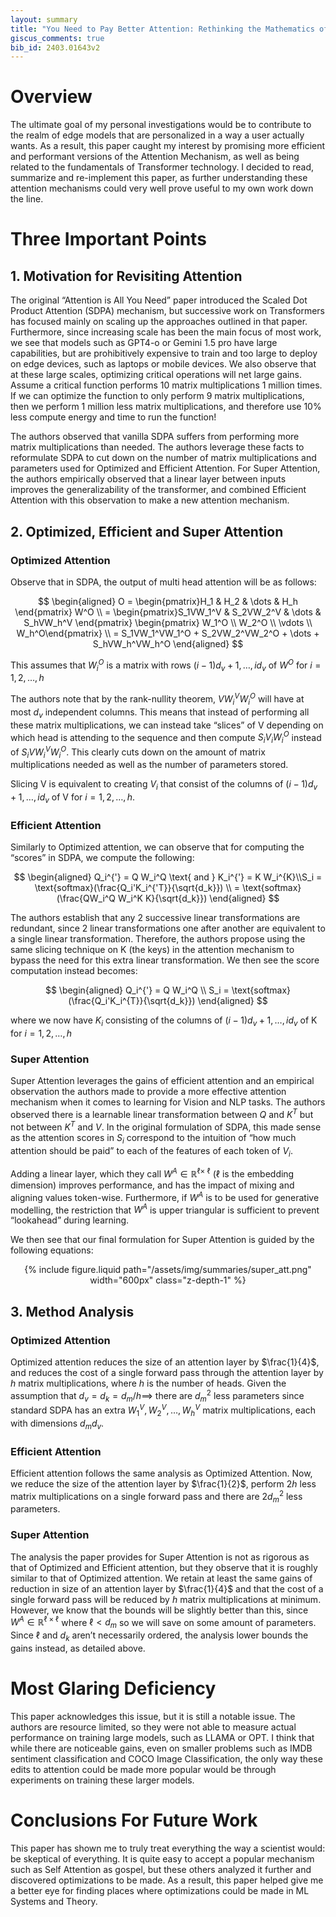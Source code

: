 ```yaml
---
layout: summary
title: "You Need to Pay Better Attention: Rethinking the Mathematics of Attention Mechanism"
giscus_comments: true
bib_id: 2403.01643v2
---
```


# Overview

The ultimate goal of my personal investigations would be to contribute to the realm of edge models that are personalized in a way a user actually wants. As a result, this paper caught my interest by promising more efficient and performant versions of the Attention Mechanism, as well as being related to the fundamentals of Transformer technology. I decided to read, summarize and re-implement this paper, as further understanding these attention mechanisms could very well prove useful to my own work down the line.

# Three Important Points

## 1.  Motivation for Revisiting Attention

The original “Attention is All You Need” paper introduced the Scaled Dot Product Attention (SDPA) mechanism, but successive work on Transformers has focused mainly on scaling up the approaches outlined in that paper. Furthermore, since increasing scale has been the main focus of most work, we see that models such as GPT4-o or Gemini 1.5 pro have large capabilities, but are prohibitively expensive to train and too large to deploy on edge devices, such as laptops or mobile devices. We also observe that at these large scales, optimizing critical operations will net large gains. Assume a critical function performs 10 matrix multiplications 1 million times. If we can optimize the function to only perform 9 matrix multiplications, then we perform 1 million less matrix multiplications, and therefore use 10% less compute energy and time to run the function!

The authors observed that vanilla SDPA suffers from performing more matrix multiplications than needed. The authors leverage these facts to reformulate SDPA to cut down on the number of matrix multiplications and parameters used for Optimized and Efficient Attention. For Super Attention, the authors empirically observed that a linear layer between inputs improves the generalizability of the transformer, and combined Efficient Attention with this observation to make a new attention mechanism.

## 2. Optimized, Efficient and Super Attention

### Optimized Attention

Observe that in SDPA, the output of multi head attention will be as follows:

$$
\begin{aligned}
O = \begin{pmatrix}H_1 & H_2 & \dots & H_h \end{pmatrix} W^O \\
= \begin{pmatrix}S_1VW_1^V & S_2VW_2^V & \dots & S_hVW_h^V \end{pmatrix}
   \begin{pmatrix} W_1^O \\ W_2^O \\ \vdots \\ W_h^O\end{pmatrix} \\
= S_1VW_1^VW_1^O + S_2VW_2^VW_2^O + \dots + S_hVW_h^VW_h^O
\end{aligned}
$$

This assumes that $W_i^O$ is a matrix with rows $(i-1)d_v + 1, \dots,  i d_v$ of $W^O$ for $i = 1,2,\dots,h$

The authors note that by the rank-nullity theorem, $VW_i^VW_i^O$ will have at most $d_v$ independent columns. This means that instead of performing all these matrix multiplications, we can instead take “slices” of V depending on which head is attending to the sequence and then compute $S_iV_iW_i^O$ instead of $S_iVW_i^VW_i^O$. This clearly cuts down on the amount of matrix multiplications needed as well as the number of parameters stored.

Slicing V is equivalent to creating $V_i$ that consist of the columns of $(i-1)d_v + 1, \dots, id_v$ of V for $i = 1,2,\dots, h$.

### Efficient Attention

Similarly to Optimized attention, we can observe that for computing the “scores” in SDPA, we compute the following:

$$
\begin{aligned}
Q_i^{'} = Q W_i^Q \text{ and } K_i^{'} = K W_i^{K}\\S_i = \text{softmax}(\frac{Q_i'K_i^{'T}}{\sqrt{d_k}}) \\ = \text{softmax}(\frac{QW_i^Q W_i^K K}{\sqrt{d_k}})
\end{aligned}
$$

The authors establish that any 2 successive linear transformations are redundant, since 2 linear transformations one after another are equivalent to a single linear transformation. Therefore, the authors propose using the same slicing technique on K (the keys) in the attention mechanism to bypass the need for this extra linear transformation. We then see the score computation instead becomes:

$$
\begin{aligned}
Q_i^{'} = Q W_i^Q \\ S_i = \text{softmax}(\frac{Q_i'K_i^{T}}{\sqrt{d_k}})
\end{aligned}
$$

where we now have $K_i$ consisting of the columns of $(i-1)d_v + 1, \dots, id_v$ of K for $i = 1,2,\dots, h$

### Super Attention

Super Attention leverages the gains of efficient attention and an empirical observation the authors made to provide a more effective attention mechanism when it comes to learning for Vision and NLP tasks. The authors observed there is a learnable linear transformation between $Q$ and $K^T$ but not between $K^T$ and $V$. In the original formulation of SDPA, this made sense as the attention scores in $S_i$ correspond to the intuition of “how much attention should be paid” to each of the features of each token of $V_i$.

Adding a linear layer, which they call $W^A \in \mathbb{R}^{\ell \times \ \ell}$ ($\ell$ is the embedding dimension) improves performance, and has the impact of mixing and aligning values token-wise. Furthermore, if $W^A$ is to be used for generative modelling, the restriction that $W^A$ is upper triangular is sufficient to prevent “lookahead” during learning.

We then see that our final formulation for Super Attention is guided by the following equations:

<div style="text-align:center">
  {% include figure.liquid
      path="/assets/img/summaries/super_att.png"
      width="600px"
      class="z-depth-1"
  %}
</div>

## 3. Method Analysis

### Optimized Attention

Optimized attention reduces the size of an attention layer by $\frac{1}{4}$, and reduces the cost of a single forward pass through the attention layer by $h$ matrix multiplications, where $h$ is the number of heads.  Given the assumption that $d_v = d_k = d_m / h \implies$ there are $d_m^2$ less parameters since standard SDPA has an extra $W_1^V,W_2^V,\dots,W_h^V$ matrix multiplications, each with dimensions $d_md_v$.

### Efficient Attention

Efficient attention follows the same analysis as Optimized Attention. Now, we reduce the size of the attention layer by $\frac{1}{2}$, perform $2h$  less matrix multiplications on a single forward pass and there are  $2d_m^2$ less parameters.

### Super Attention

The analysis the paper provides for Super Attention is not as rigorous as that of Optimized and Efficient attention, but they observe that it is roughly similar to that of Optimized attention. We retain at least the same gains of reduction in size of an attention layer by $\frac{1}{4}$ and that the cost of a single forward pass will be reduced by $h$ matrix multiplications at minimum. However, we know that the bounds will be slightly better than this, since $W^A \in \mathbb{R}^{\ell \times \ell}$ where $\ell < d_m$ so we will save on some amount of parameters. Since $\ell$ and $d_k$ aren’t necessarily ordered, the analysis lower bounds the gains instead, as detailed above.

# Most Glaring Deficiency

This paper acknowledges this issue, but it is still a notable issue. The authors are resource limited, so they were not able to measure actual performance on training large models, such as LLAMA or OPT. I think that while there are noticeable gains, even on smaller problems such as IMDB sentiment classification and COCO Image Classification, the only way these edits to attention could be made more popular would be through experiments on training these larger models.

# Conclusions For Future Work

This paper has shown me to truly treat everything the way a scientist would: be skeptical of everything. It is quite easy to accept a popular mechanism such as Self Attention as gospel, but these others analyzed it further and discovered optimizations to be made. As a result, this paper helped give me a better eye for finding places where optimizations could be made in ML Systems and Theory.

